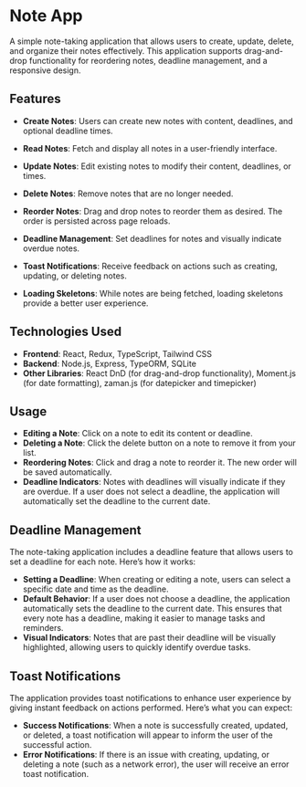 # Note App

A simple note-taking application that allows users to create, update, delete, and organize their notes effectively. This application supports drag-and-drop functionality for reordering notes, deadline management, and a responsive design.


## Features

- **Create Notes**: Users can create new notes with content, deadlines, and optional deadline times.

- **Read Notes**: Fetch and display all notes in a user-friendly interface.

- **Update Notes**: Edit existing notes to modify their content, deadlines, or times.

- **Delete Notes**: Remove notes that are no longer needed.

- **Reorder Notes**: Drag and drop notes to reorder them as desired. The order is persisted across page reloads.

- **Deadline Management**: Set deadlines for notes and visually indicate overdue notes.

- **Toast Notifications**: Receive feedback on actions such as creating, updating, or deleting notes.

- **Loading Skeletons**: While notes are being fetched, loading skeletons provide a better user experience.

## Technologies Used

- **Frontend**: React, Redux, TypeScript, Tailwind CSS
- **Backend**: Node.js, Express, TypeORM, SQLite
- **Other Libraries**: React DnD (for drag-and-drop functionality), Moment.js (for date formatting), zaman.js (for datepicker and timepicker)

## Usage


- **Editing a Note**: Click on a note to edit its content or deadline.
- **Deleting a Note**: Click the delete button on a note to remove it from your list.
- **Reordering Notes**: Click and drag a note to reorder it. The new order will be saved automatically.
- **Deadline Indicators**: Notes with deadlines will visually indicate if they are overdue. If a user does not select a deadline, the application will automatically set the deadline to the current date.

## Deadline Management

The note-taking application includes a deadline feature that allows users to set a deadline for each note. Here’s how it works:

- **Setting a Deadline**: When creating or editing a note, users can select a specific date and time as the deadline.
- **Default Behavior**: If a user does not choose a deadline, the application automatically sets the deadline to the current date. This ensures that every note has a deadline, making it easier to manage tasks and reminders.
- **Visual Indicators**: Notes that are past their deadline will be visually highlighted, allowing users to quickly identify overdue tasks.

## Toast Notifications

The application provides toast notifications to enhance user experience by giving instant feedback on actions performed. Here’s what you can expect:

- **Success Notifications**: When a note is successfully created, updated, or deleted, a toast notification will appear to inform the user of the successful action.
- **Error Notifications**: If there is an issue with creating, updating, or deleting a note (such as a network error), the user will receive an error toast notification.
